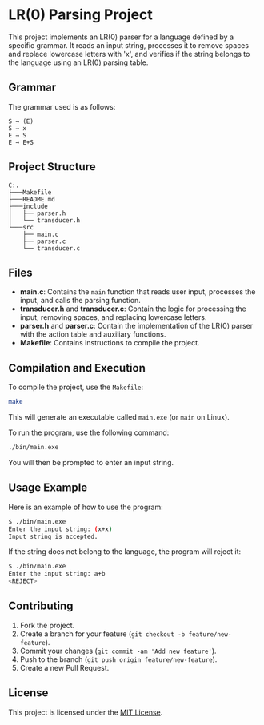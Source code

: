 
# LR(0) Parsing Project

This project implements an LR(0) parser for a language defined by a specific grammar. It reads an input string, processes it to remove spaces and replace lowercase letters with 'x', and verifies if the string belongs to the language using an LR(0) parsing table.

## Grammar

The grammar used is as follows:

```
S → (E)
S → x
E → S
E → E+S
```

## Project Structure

```
C:.
├───Makefile
├───README.md
├───include
│   ├── parser.h
│   └── transducer.h
└───src
    ├── main.c
    ├── parser.c
    └── transducer.c
```

## Files

- **main.c**: Contains the `main` function that reads user input, processes the input, and calls the parsing function.
- **transducer.h** and **transducer.c**: Contain the logic for processing the input, removing spaces, and replacing lowercase letters.
- **parser.h** and **parser.c**: Contain the implementation of the LR(0) parser with the action table and auxiliary functions.
- **Makefile**: Contains instructions to compile the project.

## Compilation and Execution

To compile the project, use the `Makefile`:

```sh
make
```

This will generate an executable called `main.exe` (or `main` on Linux).

To run the program, use the following command:

```sh
./bin/main.exe
```

You will then be prompted to enter an input string.

## Usage Example

Here is an example of how to use the program:

```sh
$ ./bin/main.exe
Enter the input string: (x+x)
Input string is accepted.
```

If the string does not belong to the language, the program will reject it:

```sh
$ ./bin/main.exe
Enter the input string: a+b
<REJECT>
```

## Contributing

1. Fork the project.
2. Create a branch for your feature (`git checkout -b feature/new-feature`).
3. Commit your changes (`git commit -am 'Add new feature'`).
4. Push to the branch (`git push origin feature/new-feature`).
5. Create a new Pull Request.

## License

This project is licensed under the [MIT License](LICENSE).

